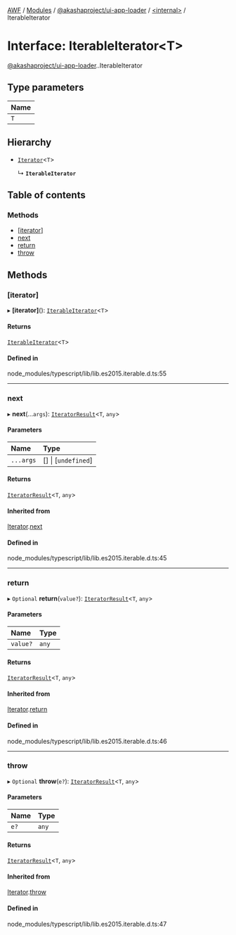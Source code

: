 [AWF](../README.md) / [Modules](../modules.md) / [@akashaproject/ui-app-loader](../modules/akashaproject_ui_app_loader.md) / [<internal\>](../modules/akashaproject_ui_app_loader._internal_.md) / IterableIterator

# Interface: IterableIterator<T\>

[@akashaproject/ui-app-loader](../modules/akashaproject_ui_app_loader.md).[<internal>](../modules/akashaproject_ui_app_loader._internal_.md).IterableIterator

## Type parameters

| Name |
| :------ |
| `T` |

## Hierarchy

- [`Iterator`](akashaproject_ui_app_loader._internal_.Iterator.md)<`T`\>

  ↳ **`IterableIterator`**

## Table of contents

### Methods

- [[iterator]](akashaproject_ui_app_loader._internal_.IterableIterator.md#[iterator])
- [next](akashaproject_ui_app_loader._internal_.IterableIterator.md#next)
- [return](akashaproject_ui_app_loader._internal_.IterableIterator.md#return)
- [throw](akashaproject_ui_app_loader._internal_.IterableIterator.md#throw)

## Methods

### [iterator]

▸ **[iterator]**(): [`IterableIterator`](akashaproject_ui_app_loader._internal_.IterableIterator.md)<`T`\>

#### Returns

[`IterableIterator`](akashaproject_ui_app_loader._internal_.IterableIterator.md)<`T`\>

#### Defined in

node_modules/typescript/lib/lib.es2015.iterable.d.ts:55

___

### next

▸ **next**(...`args`): [`IteratorResult`](../modules/akashaproject_ui_app_loader._internal_.md#iteratorresult)<`T`, `any`\>

#### Parameters

| Name | Type |
| :------ | :------ |
| `...args` | [] \| [`undefined`] |

#### Returns

[`IteratorResult`](../modules/akashaproject_ui_app_loader._internal_.md#iteratorresult)<`T`, `any`\>

#### Inherited from

[Iterator](akashaproject_ui_app_loader._internal_.Iterator.md).[next](akashaproject_ui_app_loader._internal_.Iterator.md#next)

#### Defined in

node_modules/typescript/lib/lib.es2015.iterable.d.ts:45

___

### return

▸ `Optional` **return**(`value?`): [`IteratorResult`](../modules/akashaproject_ui_app_loader._internal_.md#iteratorresult)<`T`, `any`\>

#### Parameters

| Name | Type |
| :------ | :------ |
| `value?` | `any` |

#### Returns

[`IteratorResult`](../modules/akashaproject_ui_app_loader._internal_.md#iteratorresult)<`T`, `any`\>

#### Inherited from

[Iterator](akashaproject_ui_app_loader._internal_.Iterator.md).[return](akashaproject_ui_app_loader._internal_.Iterator.md#return)

#### Defined in

node_modules/typescript/lib/lib.es2015.iterable.d.ts:46

___

### throw

▸ `Optional` **throw**(`e?`): [`IteratorResult`](../modules/akashaproject_ui_app_loader._internal_.md#iteratorresult)<`T`, `any`\>

#### Parameters

| Name | Type |
| :------ | :------ |
| `e?` | `any` |

#### Returns

[`IteratorResult`](../modules/akashaproject_ui_app_loader._internal_.md#iteratorresult)<`T`, `any`\>

#### Inherited from

[Iterator](akashaproject_ui_app_loader._internal_.Iterator.md).[throw](akashaproject_ui_app_loader._internal_.Iterator.md#throw)

#### Defined in

node_modules/typescript/lib/lib.es2015.iterable.d.ts:47
